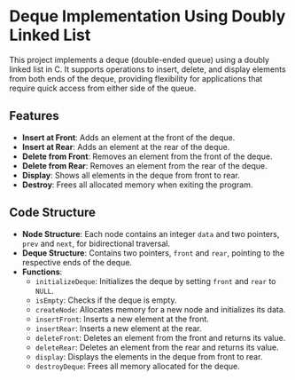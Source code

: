 # Deque Implementation Using Doubly Linked List

This project implements a deque (double-ended queue) using a doubly linked list in C. It supports operations to insert, delete, and display elements from both ends of the deque, providing flexibility for applications that require quick access from either side of the queue.

## Features

- **Insert at Front**: Adds an element at the front of the deque.
- **Insert at Rear**: Adds an element at the rear of the deque.
- **Delete from Front**: Removes an element from the front of the deque.
- **Delete from Rear**: Removes an element from the rear of the deque.
- **Display**: Shows all elements in the deque from front to rear.
- **Destroy**: Frees all allocated memory when exiting the program.

## Code Structure

- **Node Structure**: Each node contains an integer `data` and two pointers, `prev` and `next`, for bidirectional traversal.
- **Deque Structure**: Contains two pointers, `front` and `rear`, pointing to the respective ends of the deque.
- **Functions**:
  - `initializeDeque`: Initializes the deque by setting `front` and `rear` to `NULL`.
  - `isEmpty`: Checks if the deque is empty.
  - `createNode`: Allocates memory for a new node and initializes its data.
  - `insertFront`: Inserts a new element at the front.
  - `insertRear`: Inserts a new element at the rear.
  - `deleteFront`: Deletes an element from the front and returns its value.
  - `deleteRear`: Deletes an element from the rear and returns its value.
  - `display`: Displays the elements in the deque from front to rear.
  - `destroyDeque`: Frees all memory allocated for the deque.


